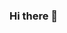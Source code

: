 ### Hi there 👋

<!--
**Aditya-Kumar-Shrivastav/Aditya-Kumar-Shrivastav** is a ✨ _special_ ✨ repository because its `README.md` (this file) appears on your GitHub profile.

Here are some ideas to get you started:

- 🔭 I’m currently working on javascript
- 🌱 I’m currently learning java
- 👯 I’m looking to collaborate on learning and giving suggestions
- 🤔 I’m looking for help with nothing if there will be need I will see to it
- 💬 Ask me about anything
- 📫 How to reach me: not now,but if you know me meet me at college
-->
